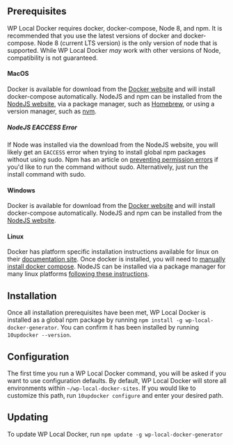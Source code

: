 ## Prerequisites

WP Local Docker requires docker, docker-compose, Node 8, and npm. It is recommended that you use the latest versions of 
docker and docker-compose. Node 8 (current LTS version) is the only version of node that is supported. While WP Local 
Docker _may_ work with other versions of Node, compatibility is not guaranteed.

#### MacOS
Docker is available for download from the [Docker website](https://docs.docker.com/docker-for-mac/install/) and will
install docker-compose automatically. NodeJS and npm can be installed from the [NodeJS website](https://nodejs.org),
via a package manager, such as [Homebrew](https://brew.sh/), or using a version manager, such as 
[nvm](https://github.com/creationix/nvm).  

##### NodeJS EACCESS Error
If Node was installed via the download from the NodeJS website, you will likely get an `EACCESS` error when trying to install
global npm packages without using sudo. Npm has an article on [preventing permission errors](https://docs.npmjs.com/getting-started/fixing-npm-permissions#option-2-change-npms-default-directory-to-another-directory)
if you'd like to run the command without sudo. Alternatively, just run the install command with sudo.

#### Windows
Docker is available for download from the [Docker website](https://docs.docker.com/docker-for-windows/install/) and will
install docker-compose automatically. NodeJS and npm can be installed from the [NodeJS website](https://nodejs.org).

#### Linux
Docker has platform specific installation instructions available for linux on their [documentation site](https://docs.docker.com/install/#supported-platforms).
Once docker is installed, you will need to [manually install docker compose](https://docs.docker.com/compose/install/).
NodeJS can be installed via a package manager for many linux platforms [following these instructions](https://nodejs.org/en/download/package-manager/).

## Installation

Once all installation prerequisites have been met, WP Local Docker is installed as a global npm package by running
`npm install -g wp-local-docker-generator`. You can confirm it has been installed by running `10updocker --version`.

## Configuration

The first time you run a WP Local Docker command, you will be asked if you want to use configuration defaults.
By default, WP Local Docker will store all environments within `~/wp-local-docker-sites`. If you would like to customize
this path, run `10updocker configure` and enter your desired path.

## Updating

To update WP Local Docker, run `npm update -g wp-local-docker-generator`
